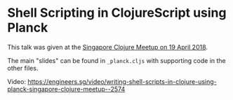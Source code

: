 # Shell Scripting in ClojureScript using Planck

This talk was given at the [Singapore Clojure Meetup on 19 April 2018][meetup].

The main "slides" can be found in `_planck.cljs` with supporting code in the
other files.

Video: https://engineers.sg/video/writing-shell-scripts-in-clojure-using-planck-singapore-clojure-meetup--2574

[meetup]: https://www.meetup.com/Singapore-Clojure-Meetup/events/249013109/
